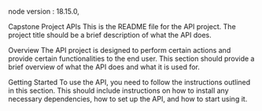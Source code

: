 node version : 18.15.0,



Capstone Project APIs
This is the README file for the API project. The project title should be a brief description of what the API does.

Overview
The API project is designed to perform certain actions and provide certain functionalities to the end user. This section should provide a brief overview of what the API does and what it is used for.

Getting Started
To use the API, you need to follow the instructions outlined in this section. This should include instructions on how to install any necessary dependencies, how to set up the API, and how to start using it.